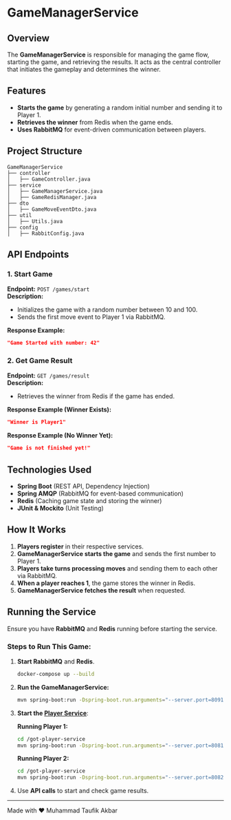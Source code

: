 # GameManagerService

## Overview
The **GameManagerService** is responsible for managing the game flow, starting the game, and retrieving the results. It acts as the central controller that initiates the gameplay and determines the winner.

## Features
- **Starts the game** by generating a random initial number and sending it to Player 1.
- **Retrieves the winner** from Redis when the game ends.
- **Uses RabbitMQ** for event-driven communication between players.

## Project Structure
```
GameManagerService
├── controller
│   ├── GameController.java
├── service
│   ├── GameManagerService.java
│   ├── GameRedisManager.java
├── dto
│   ├── GameMoveEventDto.java
├── util
│   ├── Utils.java
├── config
│   ├── RabbitConfig.java
```

## API Endpoints

### 1. Start Game
**Endpoint:** `POST /games/start`  
**Description:**
- Initializes the game with a random number between 10 and 100.
- Sends the first move event to Player 1 via RabbitMQ.

**Response Example:**
```json
"Game Started with number: 42"
```

### 2. Get Game Result
**Endpoint:** `GET /games/result`  
**Description:**
- Retrieves the winner from Redis if the game has ended.

**Response Example (Winner Exists):**
```json
"Winner is Player1"
```
**Response Example (No Winner Yet):**
```json
"Game is not finished yet!"
```

## Technologies Used
- **Spring Boot** (REST API, Dependency Injection)
- **Spring AMQP** (RabbitMQ for event-based communication)
- **Redis** (Caching game state and storing the winner)
- **JUnit & Mockito** (Unit Testing)

## How It Works
1. **Players register** in their respective services.
2. **GameManagerService starts the game** and sends the first number to Player 1.
3. **Players take turns processing moves** and sending them to each other via RabbitMQ.
4. **When a player reaches 1**, the game stores the winner in Redis.
5. **GameManagerService fetches the result** when requested.

## Running the Service
Ensure you have **RabbitMQ** and **Redis** running before starting the service.

### Steps to Run This Game:
1. **Start RabbitMQ** and **Redis**.
   ```sh
   docker-compose up --build
   ```
2. **Run the GameManagerService:**
   ```sh
   mvn spring-boot:run -Dspring-boot.run.arguments="--server.port=8091"
   ```
3. **Start the [Player Service](https://github.com/opickakbar/got-player-service)**:

   **Running Player 1:**
   ```sh
   cd /got-player-service
   mvn spring-boot:run -Dspring-boot.run.arguments="--server.port=8081"
   ```
   **Running Player 2:**
   ```sh
   cd /got-player-service
   mvn spring-boot:run -Dspring-boot.run.arguments="--server.port=8082"
   ```

4. Use **API calls** to start and check game results.

---

Made with ❤️ Muhammad Taufik Akbar

